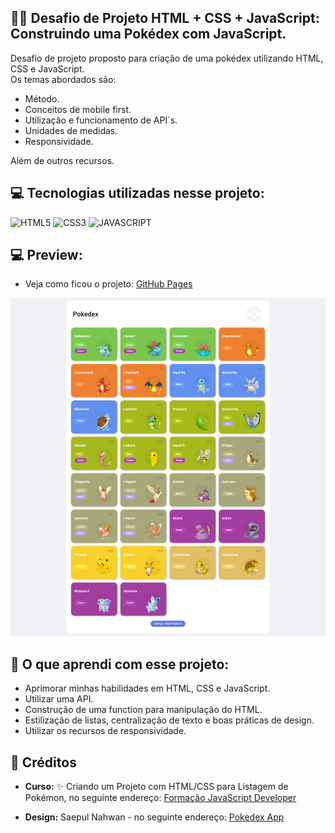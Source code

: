 ## 🏋️‍♂️ Desafio de Projeto HTML + CSS + JavaScript: Construindo uma Pokédex com JavaScript.

Desafio de projeto proposto para criação de uma pokédex utilizando HTML, CSS e JavaScript.  <br>
Os temas abordados são:<br>

- Método. 
- Conceitos de mobile first.
- Utilização e funcionamento de API´s.
- Unidades de medidas.
- Responsividade.<br>

Além de outros recursos.

## 💻 Tecnologias utilizadas nesse projeto:

<div style="display: inline_block">
  <img alt="HTML5" src="https://img.shields.io/badge/HTML5-E34F26?style=for-the-badge&logo=html5&logoColor=white">
  <img alt="CSS3" src="https://img.shields.io/badge/CSS3-1572B6?style=for-the-badge&logo=css3&logoColor=white">
  <img alt="JAVASCRIPT" src="https://img.shields.io/badge/JavaScript-323330?style=for-the-badge&logo=javascript&logoColor=F7DF1E">
</div>

## 💻 Preview:
- Veja como ficou o projeto: [GitHub Pages](https://ernandesneponuceno.github.io/pokedex/)
  
![Imagem do Projeto](assets/img/tela.png)

## 🤔 O que aprendi com esse projeto:
- Aprimorar minhas habilidades em HTML, CSS e JavaScript.
- Utilizar uma API.
- Construção de uma function para manipulação do HTML. 
- Estilização de listas, centralização de texto e boas práticas de design.
- Utilizar os recursos de responsividade.


## 📌 Créditos
- **Curso:** ✨ Criando um Projeto com HTML/CSS para Listagem de Pokémon, no seguinte endereço:
  [Formação JavaScript Developer](https://web.dio.me/track/formacao-javascript-developer)
  
- **Design:** Saepul Nahwan -  no seguinte endereço:
  [Pokedex App](https://dribbble.com/shots/6540871-Pokedex-App/attachments/6540871-Pokedex-App?mode=media)
  
